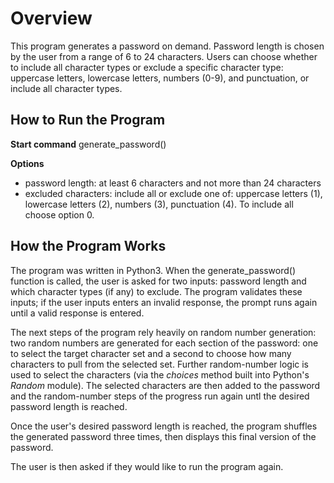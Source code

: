 # Overview

This program generates a password on demand. Password length is chosen by the user from a range of 6 to 24 characters. Users can choose whether to include all character types or exclude a specific character type: uppercase letters, lowercase letters, numbers (0-9), and punctuation, or include all character types.

## How to Run the Program

**Start command** generate_password()

**Options**

- password length: at least 6 characters and not more than 24 characters
- excluded characters: include all or exclude one of: uppercase letters (1), lowercase letters (2), numbers (3), punctuation (4). To include all choose option 0.

## How the Program Works

The program was written in Python3. When the generate_password() function is called, the user is asked for two inputs: password length and which character types (if any) to exclude. The program validates these inputs; if the user inputs enters an invalid response, the prompt runs again until a valid response is entered.

The next steps of the program rely heavily on random number generation: two random numbers are generated for each section of the password: one to select the target character set and a second to choose how many characters to pull from the selected set. Further random-number logic is used to select the characters (via the _choices_ method built into Python's _Random_ module). The selected characters are then added to the password and the random-number steps of the progress run again untl the desired password length is reached.

Once the user's desired password length is reached, the program shuffles the generated password three times, then displays this final version of the password.

The user is then asked if they would like to run the program again.
